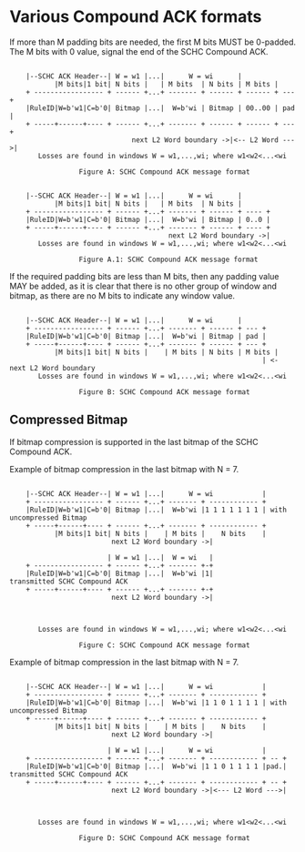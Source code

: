 
# Various Compound ACK formats


If more than M padding bits are needed, the first M bits MUST be 0-padded.
The M bits with 0 value, signal the end of the SCHC Compound ACK. 


```text

    |--SCHC ACK Header--| W = w1 |...|      W = wi      | 
           |M bits|1 bit| N bits |   | M bits  | N bits | M bits |    
    + ----------------- + ------ +...+ ------- + ------ + ------ + --- +
    |RuleID|W=b'w1|C=b'0| Bitmap |...|  W=b'wi | Bitmap | 00..00 | pad |
    + -----+------+---- + ------ +...+ ------- + ------ + ------ + --- +
                              next L2 Word boundary ->|<-- L2 Word --->|
       Losses are found in windows W = w1,...,wi; where w1<w2<...<wi

                 Figure A: SCHC Compound ACK message format
```

```text

    |--SCHC ACK Header--| W = w1 |...|      W = wi      | 
           |M bits|1 bit| N bits |   | M bits  | N bits |      
    + ----------------- + ------ +...+ ------- + ------ + ---- +
    |RuleID|W=b'w1|C=b'0| Bitmap |...|  W=b'wi | Bitmap | 0..0 |
    + -----+------+---- + ------ +...+ ------- + ------ + ---- +
                                       next L2 Word boundary ->|
       Losses are found in windows W = w1,...,wi; where w1<w2<...<wi

                 Figure A.1: SCHC Compound ACK message format
```
If the required padding bits are less than M bits, then any padding value MAY be added, as it is clear that there is no other group of window and bitmap, as there are no M bits to indicate any window value.

```text

    |--SCHC ACK Header--| W = w1 |...|      W = wi      | 
    + ----------------- + ------ +...+ ------- + ------ + --- +
    |RuleID|W=b'w1|C=b'0| Bitmap |...|  W=b'wi | Bitmap | pad |
    + -----+------+---- + ------ +...+ ------- + ------ + --- +
           |M bits|1 bit| N bits |    | M bits | N bits | M bits |     
                                                              | <- next L2 Word boundary
       Losses are found in windows W = w1,...,wi; where w1<w2<...<wi

                 Figure B: SCHC Compound ACK message format
```


## Compressed Bitmap

If bitmap compression is supported in the last bitmap of the SCHC Compound ACK.

Example of bitmap compression in the last bitmap with N = 7.
```text

    |--SCHC ACK Header--| W = w1 |...|      W = wi            | 
    + ----------------- + ------ +...+ ------- + ------------ + 
    |RuleID|W=b'w1|C=b'0| Bitmap |...|  W=b'wi |1 1 1 1 1 1 1 | with uncompressed Bitmap
    + -----+------+---- + ------ +...+ ------- + ------------ + 
           |M bits|1 bit| N bits |    | M bits |    N bits    |
                         next L2 Word boundary ->|
                         
                        | W = w1 |...|  W = wi   |
    + ----------------- + ------ +...+ ------- +-+ 
    |RuleID|W=b'w1|C=b'0| Bitmap |...|  W=b'wi |1|              transmitted SCHC Compound ACK
    + -----+------+---- + ------ +...+ ------- +-+ 
                         next L2 Word boundary ->|



       Losses are found in windows W = w1,...,wi; where w1<w2<...<wi

                 Figure C: SCHC Compound ACK message format
```

Example of bitmap compression in the last bitmap with N = 7.
```text

    |--SCHC ACK Header--| W = w1 |...|      W = wi            | 
    + ----------------- + ------ +...+ ------- + ------------ + 
    |RuleID|W=b'w1|C=b'0| Bitmap |...|  W=b'wi |1 1 0 1 1 1 1 | with uncompressed Bitmap
    + -----+------+---- + ------ +...+ ------- + ------------ + 
           |M bits|1 bit| N bits |    | M bits |    N bits    |
                         next L2 Word boundary ->|
                         
                        | W = w1 |...|      W = wi            |
    + ----------------- + ------ +...+ ------- + ------------ + -- +
    |RuleID|W=b'w1|C=b'0| Bitmap |...|  W=b'wi |1 1 0 1 1 1 1 |pad.|     transmitted SCHC Compound ACK
    + -----+------+---- + ------ +...+ ------- + ------------ + -- +
                         next L2 Word boundary ->|<--- L2 Word --->|



       Losses are found in windows W = w1,...,wi; where w1<w2<...<wi

                 Figure D: SCHC Compound ACK message format
```

